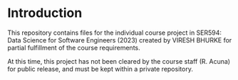 # Introduction
This repository contains files for the individual course project in SER594: Data Science for Software Engineers (2023) created by VIRESH BHURKE for partial fulfillment of the course requirements.

At this time, this project has not been cleared by the course staff (R. Acuna) for public release, and must be kept within a private repository.
